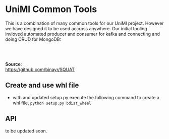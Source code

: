 # UniMI Common Tools

This is a combination of many common tools for our UniMI project. However we have designed it to be used accross anywhere. Our initial tooling invloved automated producer and consumer for kafka and connecting and doing CRUD for MongoDB:

<br><br>

**Source**:<br>
https://github.com/binayr/SQUAT

## Create and use whl file

* with and updated setup.py execute the following command to create a whl file,
    ```python setup.py bdist_wheel```

## API

to be updated soon.
